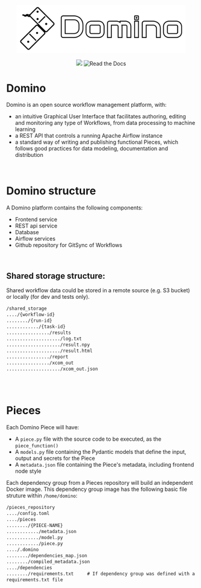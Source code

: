 

<p align="center">
  <img src="./media/logo.png" width="450" title="Domino">
</p>
<p align="center">
  <img src="https://img.shields.io/pypi/v/domino-py?color=%231BA331&label=PyPI&logo=python&logoColor=%23F7F991%20">
  <img alt="Read the Docs" src="https://img.shields.io/readthedocs/domino-py?label=Docs&logo=Read%20the%20Docs&logoColor=white">
</p>


# Domino
Domino is an open source workflow management platform, with:

- an intuitive Graphical User Interface that facilitates authoring, editing and monitoring any type of Workflows, from data processing to machine learning
- a REST API that controls a running Apache Airflow instance
- a standard way of writing and publishing functional Pieces, which follows good practices for data modeling, documentation and distribution

<br>

# Domino structure

A Domino platform contains the following components:
- Frontend service
- REST api service
- Database
- Airflow services
- Github repository for GitSync of Workflows

<br>


## Shared storage structure:
Shared workflow data could be stored in a remote source (e.g. S3 bucket) or locally (for dev and tests only).

```
/shared_storage
..../{workflow-id}
......../{run-id}
............/{task-id}
................/results
..................../log.txt
..................../result.npy
..................../result.html
................/report
................/xcom_out
..................../xcom_out.json


```

<br>

# Pieces
Each Domino Piece will have:
- A `piece.py` file with the source code to be executed, as the `piece_function()`
- A `models.py` file containing the Pydantic models that define the input, output and secrets for the Piece
- A `metadata.json` file containing the Piece's metadata, including frontend node style

Each dependency group from a Pieces repository will build an independent Docker image. This dependency group image has the following basic file struture within `/home/domino`:
```
/pieces_repository
..../config.toml
..../pieces
......../{PIECE-NAME}
............/metadata.json    
............/model.py         
............/piece.py         
..../.domino
......../dependencies_map.json
......../compiled_metadata.json
..../dependencies
......../requirements.txt     # If dependency group was defined with a requirements.txt file
```